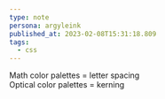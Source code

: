 ```yaml
---
type: note
persona: argyleink
published_at: 2023-02-08T15:31:18.809
tags: 
  - css
---
```


Math color palettes = letter spacing  
Optical color palettes = kerning